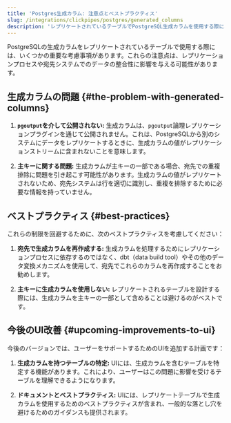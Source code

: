 ```yaml
---
title: 'Postgres生成カラム: 注意点とベストプラクティス'
slug: /integrations/clickpipes/postgres/generated_columns
description: 'レプリケートされているテーブルでPostgreSQL生成カラムを使用する際に、注意すべき重要な考慮事項を説明するページ'
---
```


PostgreSQLの生成カラムをレプリケートされているテーブルで使用する際には、いくつかの重要な考慮事項があります。これらの注意点は、レプリケーションプロセスや宛先システムでのデータの整合性に影響を与える可能性があります。

## 生成カラムの問題 {#the-problem-with-generated-columns}

1. **`pgoutput`を介して公開されない:** 生成カラムは、`pgoutput`論理レプリケーションプラグインを通じて公開されません。これは、PostgreSQLから別のシステムにデータをレプリケートするときに、生成カラムの値がレプリケーションストリームに含まれないことを意味します。

2. **主キーに関する問題:** 生成カラムが主キーの一部である場合、宛先での重複排除に問題を引き起こす可能性があります。生成カラムの値がレプリケートされないため、宛先システムは行を適切に識別し、重複を排除するために必要な情報を持っていません。

## ベストプラクティス {#best-practices}

これらの制限を回避するために、次のベストプラクティスを考慮してください：

1. **宛先で生成カラムを再作成する:** 生成カラムを処理するためにレプリケーションプロセスに依存するのではなく、dbt（data build tool）やその他のデータ変換メカニズムを使用して、宛先でこれらのカラムを再作成することをお勧めします。

2. **主キーに生成カラムを使用しない:** レプリケートされるテーブルを設計する際には、生成カラムを主キーの一部として含めることは避けるのがベストです。

## 今後のUI改善 {#upcoming-improvements-to-ui}

今後のバージョンでは、ユーザーをサポートするためのUIを追加する計画です：

1. **生成カラムを持つテーブルの特定:** UIには、生成カラムを含むテーブルを特定する機能があります。これにより、ユーザーはこの問題に影響を受けるテーブルを理解できるようになります。

2. **ドキュメントとベストプラクティス:** UIには、レプリケートテーブルで生成カラムを使用するためのベストプラクティスが含まれ、一般的な落とし穴を避けるためのガイダンスも提供されます。
